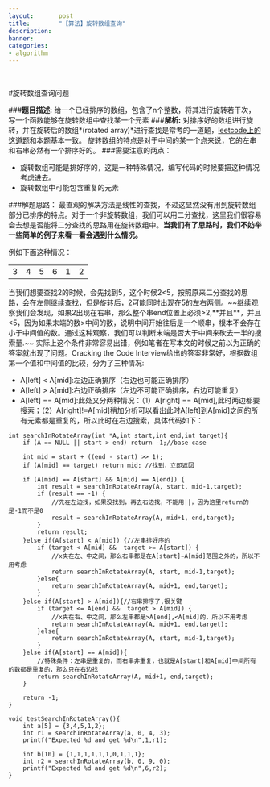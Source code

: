 ```yaml
---
layout:       post
title:        "【算法】旋转数组查询"
description: 
banner: 
categories: 
- algorithm
---
```


<br />

#旋转数组查询问题

###**题目描述:** 
给一个已经排序的数组，包含了n个整数，将其进行旋转若干次，写一个函数能够在旋转数组中查找某一个元素
###**解析:**
对排序好的数组进行旋转，并在旋转后的数组*(rotated array)*进行查找是常考的一道题，[leetcode上的这道题](http://oj.leetcode.com/problems/search-in-rotated-sorted-array-ii/)和本题基本一致。
旋转数组的特点是对于中间的某一个点来说，它的左串和右串必然有一个排序好的。
###需要注意的两点：
- 旋转数组可能是排好序的，这是一种特殊情况，编写代码的时候要把这种情况考虑进去。
- 旋转数组中可能包含重复的元素

###解题思路：
最直观的解决方法是线性的查找，不过这显然没有用到旋转数组部分已排序的特点。对于一个非旋转数组，我们可以用二分查找，这里我们很容易会去想是否能将二分查找的思路用在旋转数组中。**当我们有了思路时，我们不妨举一些简单的例子来看一看会遇到什么情况。**

例如下面这种情况：
<div class="row">
    <div class="span4">
        <table>
           <tr>
           		<td>3</td>
           		<td>4</td>
           		<td>5</td>
           		<td>6</td>
           		<td>1</td>
           		<td>2</td>
           </tr>
        </table>
    </div>
</div>
当我们想要查找2的时候，会先找到5，这个时候2<5，按照原来二分查找的思路，会在左侧继续查找，但是旋转后，2可能同时出现在5的左右两侧。~~继续观察我们会发现，如果2出现在右串，那么整个串end位置上必须>2,**并且**，并且<5，因为如果末端的数>中间的数，说明中间开始往后是一个顺串，根本不会存在小于中间值的数。通过这种观察，我们可以判断末端是否大于中间来砍去一半的搜索量.~~
实际上这个条件非常容易出错，例如笔者在写本文的时候之前以为正确的答案就出现了问题。Cracking the Code Interview给出的答案非常好，根据数组第一个值和中间值的比较，分为了三种情况:

- A[left] < A[mid]:左边正确排序（右边也可能正确排序）
- A[left] > A[mid]:右边正确排序（左边不可能正确排序，右边可能重复）
- A[left] == A[mid]:此处又分两种情况：（1）A[right] == A[mid],此时两边都要搜索；（2）A[right]!=A[mid]稍加分析可以看出此时A[left]到A[mid]之间的所有元素都是重复的，所以此时在右边搜索，具体代码如下：

```
int searchInRotateArray(int *A,int start,int end,int target){
    if (A == NULL || start > end) return -1;//base case
    
    int mid = start + ((end - start) >> 1);
    if (A[mid] == target) return mid; //找到，立即返回
    
    if (A[mid] == A[start] && A[mid] == A[end]) {
        int result = searchInRotateArray(A, start, mid-1,target);
        if (result == -1) {
            //先在左边找，如果没找到，再去右边找，不能用||，因为这里return的是-1而不是0
            result = searchInRotateArray(A, mid+1, end,target);
        }
        return result;
    }else if(A[start] < A[mid]) {//左串排好序的
        if (target < A[mid] &&  target >= A[start]) {
            //x夹在左、中之间，那么右串都是在A[start]~A[mid]范围之外的，所以不用考虑
            return searchInRotateArray(A, start, mid-1,target);
        }else{
            return searchInRotateArray(A, mid+1, end,target);
        }
    }else if(A[start] > A[mid]){//右串排序了,很关键
        if (target <= A[end] &&  target > A[mid]) {
            //x夹在右、中之间，那么左串都是>A[end],<A[mid]的，所以不用考虑
            return searchInRotateArray(A, mid+1, end,target);
        }else{
            return searchInRotateArray(A, start, mid-1,target);
        }
    }else if(A[start] == A[mid]){
        //特殊条件：左串是重复的，而右串非重复，也就是A[start]和A[mid]中间所有的数都是重复的，那么只在右边找
        return searchInRotateArray(A, mid+1, end,target);
    }
    
    return -1;
}

void testSearchInRotateArray(){
    int a[5] = {3,4,5,1,2};
    int r1 = searchInRotateArray(a, 0, 4, 3);
    printf("Expected %d and get %d\n",1,r1);
    
    int b[10] = {1,1,1,1,1,1,0,1,1,1};
    int r2 = searchInRotateArray(b, 0, 9, 0);
    printf("Expected %d and get %d\n",6,r2);
}
```